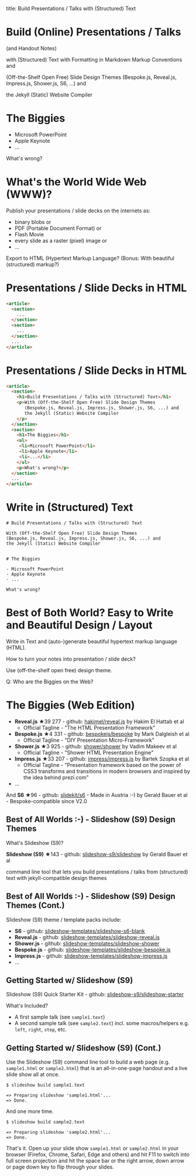 title: Build Presentations / Talks with (Structured) Text


# Build (Online) Presentations / Talks

(and Handout Notes)

with (Structured) Text with Formatting in Markdown Markup Conventions and

(Off-the-Shelf Open Free) Slide Design Themes (Bespoke.js, Reveal.js, Impress.js, Shower.js, S6, ...) and

the Jekyll (Static) Website Compiler



# The Biggies

- Microsoft PowerPoint
- Apple Keynote
- ...

What's wrong?


# What's the World Wide Web (WWW)?

Publish your presentations / slide decks on the internets as:

- binary blobs or
- PDF (Portable Document Format) or
- Flash Movie
- every slide as a raster (pixel) image or
- ...

Export to HTML (Hypertext Markup Language? (Bonus: With beautiful (structured) markup?)


# Presentations / Slide Decks in HTML

``` html
<article>
  <section>
    ...
  </section>
  <section>
    ...
  </section>
  ...
</article>
```

# Presentations / Slide Decks in HTML

``` html
<article>
  <section>
    <h1>Build Presentations / Talks with (Structured) Text</h1>
    <p>With (Off-the-Shelf Open Free) Slide Design Themes
       (Bespoke.js, Reveal.js, Impress.js, Shower.js, S6, ...) and
       the Jekyll (Static) Website Compiler
    </p>
  </section>
  <section>
    <h1>The Biggies</h1>
    <ul>
     <li>Microsoft PowerPoint</li>
     <li>Apple Keynote</li>
     <li>...</li>
    </ul>
    <p>What's wrong?</p>
  </section>
  ...
</article>
```


# Write in (Structured) Text

```
# Build Presentations / Talks with (Structured) Text

With (Off-the-Shelf Open Free) Slide Design Themes
(Bespoke.js, Reveal.js, Impress.js, Shower.js, S6, ...) and
the Jekyll (Static) Website Compiler


# The Biggies

- Microsoft PowerPoint
- Apple Keynote
- ...

What's wrong?
```


# Best of Both World?  Easy to Write and Beautiful Design / Layout

Write in Text and (auto-)generate beautiful hypertext markup language (HTML).

How to turn your notes into presentation / slide deck?

Use (off-the-shelf open free) design theme.

Q: Who are the Biggies on the Web?



# The Biggies (Web Edition)

- **Reveal.js** ★39 277 - github: [hakimel/reveal.js](https://github.com/hakimel/reveal.js) by Hakim El Hattab et al
  - Official Tagline - "The HTML Presentation Framework"
- **Bespoke.js** ★4 331 - github: [bespokejs/bespoke](https://github.com/bespokejs/bespoke) by Mark Dalgleish et al
  - Official Tagline - "DIY Presentation Micro-Framework"
- **Shower.js** ★3 925  - github: [shower/shower](https://github.com/shower/shower) by Vadim Makeev et al
  - Official Tagline - "Shower HTML Presentation Engine"
- **Impress.js** ★33 207 - github: [impress/impress.js](https://github.com/impress/impress.js) by Bartek Szopka et al
  - Official Tagline - "Presentation framework based on the power of CSS3 transforms and transitions in modern browsers and inspired by the idea behind prezi.com"
- ...

And **S6** ★96 - github: [slidekit/s6](https://github.com/slidekit/s6) - Made in Austria :-) by Gerald Bauer et al - Bespoke-compatible since V2.0



## Best of All Worlds :-) - Slideshow (S9) Design Themes

What's Slideshow (S9)?

**Slideshow (S9)** ★143 - github: [slideshow-s9/slideshow](https://github.com/slideshow-s9/slideshow) by Gerald Bauer et al

command line tool that lets you build presentations / talks from (structured) text
with jekyll-compatible design themes



## Best of All Worlds :-) - Slideshow (S9) Design Themes (Cont.)

Slideshow (S9) theme / template packs include:

- **S6**  - github: [slideshow-templates/slideshow-s6-blank](https://github.com/slideshow-templates/slideshow-s6-blank)
- **Reveal.js** - github: [slideshow-templates/slideshow-reveal.js](https://github.com/slideshow-templates/slideshow-reveal.js)
- **Shower.js**  - github: [slideshow-templates/slideshow-shower](https://github.com/slideshow-templates/slideshow-shower)
- **Bespoke.js** - github: [slideshow-templates/slideshow-bespoke.js](https://github.com/slideshow-templates/slideshow-bespoke.js)
- **Impress.js** - github:  [slideshow-templates/slideshow-impress.js](https://github.com/slideshow-templates/slideshow-impress.js)
- ...


## Getting Started w/ Slideshow (S9)

Slideshow (S9) Quick Starter Kit - github: [slideshow-s9/slideshow-starter](https://github.com/slideshow-s9/slideshow-starter)

What's Included?

- A first sample talk (see `sample1.text`)
- A second sample talk (see `sample2.text`) incl. some macros/helpers e.g. `left`, `right`, `step`, etc.


## Getting Started w/ Slideshow (S9) (Cont.)

Use the Slideshow (S9) command line tool to build
a web page (e.g. `sample1.html` or `sample2.html`)
that is an all-in-one-page handout and a live slide show all at once.

```
$ slideshow build sample1.text

=> Preparing slideshow 'sample1.html'...
=> Done.
```

And one more time.

```
$ slideshow build sample2.text

=> Preparing slideshow 'sample2.html'...
=> Done.
```

That's it. Open up your slide show `sample1.html` or `sample2.html` in your browser
(Firefox, Chrome, Safari, Edge and others)
and hit F11 to switch into full screen projection
and hit the space bar or the right arrow, down arrow
or page down key to flip through your slides.
